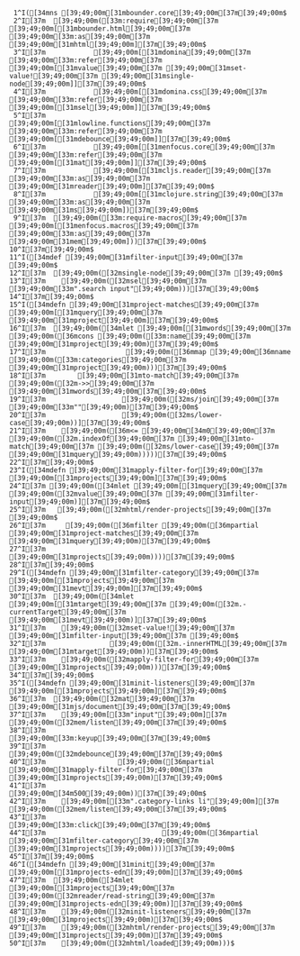     1^I([34mns [39;49;00m[31mbounder.core[39;49;00m[37m[39;49;00m$
     2^I[37m  [39;49;00m([33m:require[39;49;00m[37m [39;49;00m[[31mbounder.html[39;49;00m[37m [39;49;00m[33m:as[39;49;00m[37m [39;49;00m[31mhtml[39;49;00m][37m[39;49;00m$
     3^I[37m            [39;49;00m[[31mdomina[39;49;00m[37m [39;49;00m[33m:refer[39;49;00m[37m [39;49;00m[[31mvalue[39;49;00m[37m [39;49;00m[31mset-value![39;49;00m[37m [39;49;00m[31msingle-node[39;49;00m]][37m[39;49;00m$
     4^I[37m            [39;49;00m[[31mdomina.css[39;49;00m[37m [39;49;00m[33m:refer[39;49;00m[37m [39;49;00m[[31msel[39;49;00m]][37m[39;49;00m$
     5^I[37m            [39;49;00m[[31mlowline.functions[39;49;00m[37m [39;49;00m[33m:refer[39;49;00m[37m [39;49;00m[[31mdebounce[39;49;00m]][37m[39;49;00m$
     6^I[37m            [39;49;00m[[31menfocus.core[39;49;00m[37m [39;49;00m[33m:refer[39;49;00m[37m [39;49;00m[[31mat[39;49;00m]][37m[39;49;00m$
     7^I[37m            [39;49;00m[[31mcljs.reader[39;49;00m[37m [39;49;00m[33m:as[39;49;00m[37m [39;49;00m[31mreader[39;49;00m][37m[39;49;00m$
     8^I[37m            [39;49;00m[[31mclojure.string[39;49;00m[37m [39;49;00m[33m:as[39;49;00m[37m [39;49;00m[31ms[39;49;00m])[37m[39;49;00m$
     9^I[37m  [39;49;00m([33m:require-macros[39;49;00m[37m [39;49;00m[[31menfocus.macros[39;49;00m[37m [39;49;00m[33m:as[39;49;00m[37m [39;49;00m[31mem[39;49;00m]))[37m[39;49;00m$
    10^I[37m[39;49;00m$
    11^I([34mdef [39;49;00m[31mfilter-input[39;49;00m[37m [39;49;00m$
    12^I[37m  [39;49;00m([32msingle-node[39;49;00m[37m [39;49;00m$
    13^I[37m    [39;49;00m([32msel[39;49;00m[37m [39;49;00m[33m".search input"[39;49;00m)))[37m[39;49;00m$
    14^I[37m[39;49;00m$
    15^I([34mdefn [39;49;00m[31mproject-matches[39;49;00m[37m [39;49;00m[[31mquery[39;49;00m[37m [39;49;00m[31mproject[39;49;00m][37m[39;49;00m$
    16^I[37m  [39;49;00m([34mlet [39;49;00m[[31mwords[39;49;00m[37m [39;49;00m([36mcons [39;49;00m([33m:name[39;49;00m[37m [39;49;00m[31mproject[39;49;00m)[37m[39;49;00m$
    17^I[37m                    [39;49;00m([36mmap [39;49;00m[36mname [39;49;00m([33m:categories[39;49;00m[37m [39;49;00m[31mproject[39;49;00m)))[37m[39;49;00m$
    18^I[37m        [39;49;00m[31mto-match[39;49;00m[37m [39;49;00m([32m->>[39;49;00m[37m [39;49;00m[31mwords[39;49;00m[37m[39;49;00m$
    19^I[37m                   [39;49;00m([32ms/join[39;49;00m[37m [39;49;00m[33m""[39;49;00m)[37m[39;49;00m$
    20^I[37m                   [39;49;00m([32ms/lower-case[39;49;00m))][37m[39;49;00m$
    21^I[37m    [39;49;00m([36m<= [39;49;00m[34m0[39;49;00m[37m [39;49;00m([32m.indexOf[39;49;00m[37m [39;49;00m[31mto-match[39;49;00m[37m [39;49;00m([32ms/lower-case[39;49;00m[37m [39;49;00m[31mquery[39;49;00m)))))[37m[39;49;00m$
    22^I[37m[39;49;00m$
    23^I([34mdefn [39;49;00m[31mapply-filter-for[39;49;00m[37m [39;49;00m[[31mprojects[39;49;00m][37m[39;49;00m$
    24^I[37m [39;49;00m([34mlet [39;49;00m[[31mquery[39;49;00m[37m [39;49;00m([32mvalue[39;49;00m[37m [39;49;00m[31mfilter-input[39;49;00m)][37m[39;49;00m$
    25^I[37m   [39;49;00m([32mhtml/render-projects[39;49;00m[37m [39;49;00m$
    26^I[37m     [39;49;00m([36mfilter [39;49;00m([36mpartial [39;49;00m[31mproject-matches[39;49;00m[37m [39;49;00m[31mquery[39;49;00m)[37m[39;49;00m$
    27^I[37m             [39;49;00m[31mprojects[39;49;00m))))[37m[39;49;00m$
    28^I[37m[39;49;00m$
    29^I([34mdefn [39;49;00m[31mfilter-category[39;49;00m[37m [39;49;00m[[31mprojects[39;49;00m[37m [39;49;00m[31mevt[39;49;00m][37m[39;49;00m$
    30^I[37m  [39;49;00m([34mlet [39;49;00m[[31mtarget[39;49;00m[37m [39;49;00m([32m.-currentTarget[39;49;00m[37m [39;49;00m[31mevt[39;49;00m)][37m[39;49;00m$
    31^I[37m    [39;49;00m([32mset-value![39;49;00m[37m [39;49;00m[31mfilter-input[39;49;00m[37m [39;49;00m$
    32^I[37m                [39;49;00m([32m.-innerHTML[39;49;00m[37m [39;49;00m[31mtarget[39;49;00m))[37m[39;49;00m$
    33^I[37m    [39;49;00m([32mapply-filter-for[39;49;00m[37m [39;49;00m[31mprojects[39;49;00m)))[37m[39;49;00m$
    34^I[37m[39;49;00m$
    35^I([34mdefn [39;49;00m[31minit-listeners[39;49;00m[37m [39;49;00m[[31mprojects[39;49;00m][37m[39;49;00m$
    36^I[37m  [39;49;00m([32mat[39;49;00m[37m [39;49;00m[31mjs/document[39;49;00m[37m[39;49;00m$
    37^I[37m    [39;49;00m[[33m"input"[39;49;00m][37m [39;49;00m([32mem/listen[39;49;00m[37m[39;49;00m$
    38^I[37m                [39;49;00m[33m:keyup[39;49;00m[37m[39;49;00m$
    39^I[37m                [39;49;00m([32mdebounce[39;49;00m[37m[39;49;00m$
    40^I[37m                  [39;49;00m([36mpartial [39;49;00m[31mapply-filter-for[39;49;00m[37m [39;49;00m[31mprojects[39;49;00m)[37m[39;49;00m$
    41^I[37m                  [39;49;00m[34m500[39;49;00m))[37m[39;49;00m$
    42^I[37m    [39;49;00m[[33m".category-links li"[39;49;00m][37m [39;49;00m([32mem/listen[39;49;00m[37m[39;49;00m$
    43^I[37m                             [39;49;00m[33m:click[39;49;00m[37m[39;49;00m$
    44^I[37m                             [39;49;00m([36mpartial [39;49;00m[31mfilter-category[39;49;00m[37m [39;49;00m[31mprojects[39;49;00m))))[37m[39;49;00m$
    45^I[37m[39;49;00m$
    46^I([34mdefn [39;49;00m[31minit[39;49;00m[37m [39;49;00m[[31mprojects-edn[39;49;00m][37m[39;49;00m$
    47^I[37m  [39;49;00m([34mlet [39;49;00m[[31mprojects[39;49;00m[37m [39;49;00m([32mreader/read-string[39;49;00m[37m [39;49;00m[31mprojects-edn[39;49;00m)][37m[39;49;00m$
    48^I[37m    [39;49;00m([32minit-listeners[39;49;00m[37m [39;49;00m[31mprojects[39;49;00m)[37m[39;49;00m$
    49^I[37m    [39;49;00m([32mhtml/render-projects[39;49;00m[37m [39;49;00m[31mprojects[39;49;00m)[37m[39;49;00m$
    50^I[37m    [39;49;00m([32mhtml/loaded[39;49;00m)))$
